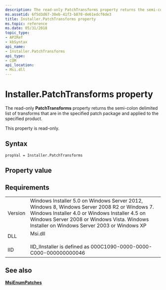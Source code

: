 ```yaml
---
description: The read-only PatchTransforms property returns the semi-colon delimited list of transforms that are in the specified patch package and applied to the specified product.
ms.assetid: 6f5d3d67-30eb-41f3-b878-de61edcf6de3
title: Installer.PatchTransforms property
ms.topic: reference
ms.date: 05/31/2018
topic_type: 
- APIRef
- kbSyntax
api_name: 
- Installer.PatchTransforms
api_type: 
- COM
api_location: 
- Msi.dll
---
```


# Installer.PatchTransforms property

The read-only **PatchTransforms** property returns the semi-colon delimited list of transforms that are in the specified patch package and applied to the specified product.

This property is read-only.

## Syntax


```JScript
propVal = Installer.PatchTransforms
```



## Property value

## Requirements



|                    |                                                                                                                                                                                                                                                         |
|--------------------|---------------------------------------------------------------------------------------------------------------------------------------------------------------------------------------------------------------------------------------------------------|
| Version<br/> | Windows Installer 5.0 on Windows Server 2012, Windows 8, Windows Server 2008 R2 or Windows 7. Windows Installer 4.0 or Windows Installer 4.5 on Windows Server 2008 or Windows Vista. Windows Installer on Windows Server 2003 or Windows XP<br/> |
| DLL<br/>     | <dl> <dt>Msi.dll</dt> </dl>                                                                                                                                                                      |
| IID<br/>     | IID\_IInstaller is defined as 000C1090-0000-0000-C000-000000000046<br/>                                                                                                                                                                           |



## See also

<dl> <dt>

[**MsiEnumPatches**](/windows/desktop/api/Msi/nf-msi-msisourcelistaddmediadiska)
</dt> </dl>

 

 




